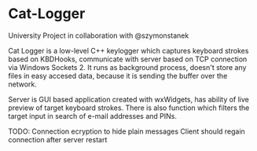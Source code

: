 # Cat-Logger
University Project in collaboration with @szymonstanek

Cat Logger is a low-level C++ keylogger which captures keyboard strokes based on KBDHooks, communicate with server based on TCP connection via Windows Sockets 2.
It runs as background process, doesn't store any files in easy accesed data, because it is sending the buffer over the network. 

Server is GUI based application created with wxWidgets, has ability of live preview of target keyboard strokes. There is also function which filters the target input in search of e-mail addresses and PINs.

TODO:
Connection ecryption to hide plain messages
Client should regain connection after server restart
